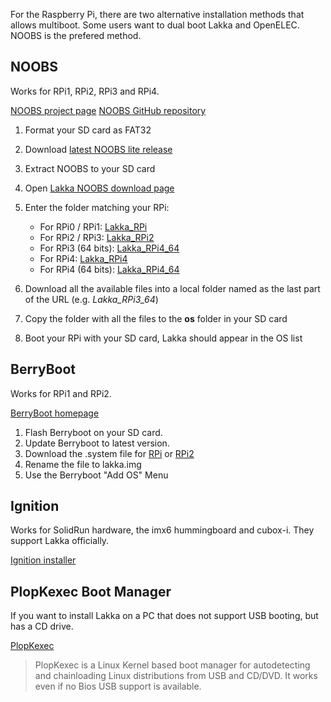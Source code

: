 For the Raspberry Pi, there are two alternative installation methods that allows multiboot. Some users want to dual boot Lakka and OpenELEC. NOOBS is the prefered method.

## NOOBS

Works for RPi1, RPi2, RPi3 and RPi4.

[NOOBS project page](https://projects.raspberrypi.org/en/projects/noobs-install)
[NOOBS GitHub repository](https://github.com/raspberrypi/noobs)

1. Format your SD card as FAT32
2. Download [latest NOOBS lite release](https://downloads.raspberrypi.org/NOOBS_lite_latest)
3. Extract NOOBS to your SD card
4. Open [Lakka NOOBS download page](https://le-builds.lakka.tv/noobs/)
5. Enter the folder matching your RPi:

   * For RPi0 / RPi1: [Lakka_RPi](https://le-builds.lakka.tv/noobs/Lakka_RPi/)
   * For RPi2 / RPi3: [Lakka_RPi2](https://le-builds.lakka.tv/noobs/Lakka_RPi2/)
   * For RPi3 (64 bits): [Lakka_RPi4_64](https://le-builds.lakka.tv/noobs/Lakka_RPi3_64/)
   * For RPi4: [Lakka_RPi4](https://le-builds.lakka.tv/noobs/Lakka_RPi4/)
   * For RPi4 (64 bits): [Lakka_RPi4_64](https://le-builds.lakka.tv/noobs/Lakka_RPi4_64/)

6. Download all the available files into a local folder named as the last part of the URL (e.g. *Lakka_RPi3_64*)
7. Copy the folder with all the files to the __os__ folder in your SD card
8. Boot your RPi with your SD card, Lakka should appear in the OS list

## BerryBoot

Works for RPi1 and RPi2.

[BerryBoot homepage](https://www.berryterminal.com/doku.php/berryboot)

1. Flash Berryboot on your SD card.
2. Update Berryboot to latest version.
3. Download the .system file for [RPi](https://le.builds.lakka.tv/RPi.arm/) or [RPi2](https://le.builds.lakka.tv/RPi2.arm/)
4. Rename the file to lakka.img
5. Use the Berryboot "Add OS" Menu

## Ignition

Works for SolidRun hardware, the imx6 hummingboard and cubox-i. They support Lakka officially.

[Ignition installer](https://www.solid-run.com/ignition/)

## PlopKexec Boot Manager

If you want to install Lakka on a PC that does not support USB booting, but has a CD drive.

[PlopKexec](https://www.plop.at/en/plopkexec/index.html)

> PlopKexec is a Linux Kernel based boot manager for autodetecting and chainloading Linux distributions from USB and CD/DVD. It works even if no Bios USB support is available. 
